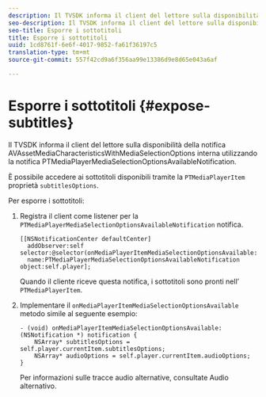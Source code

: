 ```yaml
---
description: Il TVSDK informa il client del lettore sulla disponibilità della notifica AVAssetMediaCharacteristicsWithMediaSelectionOptions interna utilizzando la notifica PTMediaPlayerMediaSelectionOptionsAvailableNotification.
seo-description: Il TVSDK informa il client del lettore sulla disponibilità della notifica AVAssetMediaCharacteristicsWithMediaSelectionOptions interna utilizzando la notifica PTMediaPlayerMediaSelectionOptionsAvailableNotification.
seo-title: Esporre i sottotitoli
title: Esporre i sottotitoli
uuid: 1cd8761f-6e6f-4017-9852-fa61f36197c5
translation-type: tm+mt
source-git-commit: 557f42cd9a6f356aa99e13386d9e8d65e043a6af

---
```



# Esporre i sottotitoli {#expose-subtitles}

Il TVSDK informa il client del lettore sulla disponibilità della notifica AVAssetMediaCharacteristicsWithMediaSelectionOptions interna utilizzando la notifica PTMediaPlayerMediaSelectionOptionsAvailableNotification.

È possibile accedere ai sottotitoli disponibili tramite la `PTMediaPlayerItem` proprietà `subtitlesOptions`.

Per esporre i sottotitoli:

1. Registra il client come listener per la `PTMediaPlayerMediaSelectionOptionsAvailableNotification` notifica.

   ```
   [[NSNotificationCenter defaultCenter]  
     addObserver:self selector:@selector(onMediaPlayerItemMediaSelectionOptionsAvailable:)  
     name:PTMediaPlayerMediaSelectionOptionsAvailableNotification object:self.player];
   ```

   Quando il cliente riceve questa notifica, i sottotitoli sono pronti nell’ `PTMediaPlayerItem`.
1. Implementare il `onMediaPlayerItemMediaSelectionOptionsAvailable` metodo simile al seguente esempio:

   ```
   - (void) onMediaPlayerItemMediaSelectionOptionsAvailable:(NSNotification *) notification { 
       NSArray* subtitlesOptions = self.player.currentItem.subtitlesOptions; 
       NSArray* audioOptions = self.player.currentItem.audioOptions; 
   }
   ```

   Per informazioni sulle tracce audio alternative, consultate Audio [](../../alternate-audio/ios-3x-alternate-audio.md)alternativo.